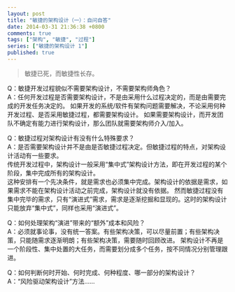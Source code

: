 ```yaml
---
layout: post
title: "敏捷的架构设计（一）：自问自答"
date: 2014-03-31 21:36:38 +0800
comments: true
tags: ["架构", "敏捷", "过程"]
series: ["敏捷的架构设计 1"]
published: true
---
```


> 敏捷已死，而敏捷性长存。



Q：敏捷开发过程貌似不需要架构设计，不需要架构师角色？  
A：任何开发过程是否需要架构设计，不是由采用什么过程决定的，而是由需要完成的开发任务决定的。
如果开发的系统/软件有架构问题需要解决，不论采用何种开发过程、是否采用敏捷过程，都需要架构设计。
如果需要架构设计，而开发团队不确定有能力进行架构设计，那么团队就需要架构师介入/加入。

<!-- more -->

Q：敏捷过程对架构设计有没有什么特殊要求？  
A：是否需要架构设计并不是由是否敏捷过程决定。但敏捷过程的特点，对架构设计活动有一些要求。  
传统开发过程中，架构设计一般采用“集中式”架构设计方法，即在开发过程的某个阶段，集中完成所有的架构设计。  
这种安排有一个先决条件，就是需求也必须集中完成。架构设计的依据是需求，如果需求不能在架构设计活动之前完成，架构设计就没有依据。
然而敏捷过程没有集中完毕的需求，只有“演进式”需求，需求是逐渐挖掘和显现的。这时的架构设计只能放弃“集中式”，同样也采用“演进式”。

Q：如何处理架构“演进”带来的“额外”成本和风险？  
A：必须就事论事，没有统一答案。有些架构决策，可以尽量前置；有些架构决策，只能随需求逐渐明朗；有些架构决策，需要随时回顾改进。
架构设计不再是一个阶段性、集中处置的大任务，而需要划分成多个任务，按不同情况分别管理跟进。

Q：如何判断何时开始、何时完成、何种程度、哪一部分的架构设计？  
A：“风险驱动架构设计”方法……
